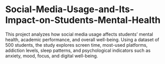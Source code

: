 # Social-Media-Usage-and-Its-Impact-on-Students-Mental-Health
This project analyzes how social media usage affects students’ mental health, academic performance, and overall well-being. Using a dataset of 500 students, the study explores screen time, most-used platforms, addiction levels, sleep patterns, and psychological indicators such as anxiety, mood, focus, and digital well-being.
